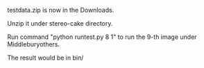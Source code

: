 testdata.zip is now in the Downloads.

Unzip it under stereo-cake directory.

Run command "python runtest.py 8 1" to run the 9-th image under Middleburyothers. 

The result would be in bin/


